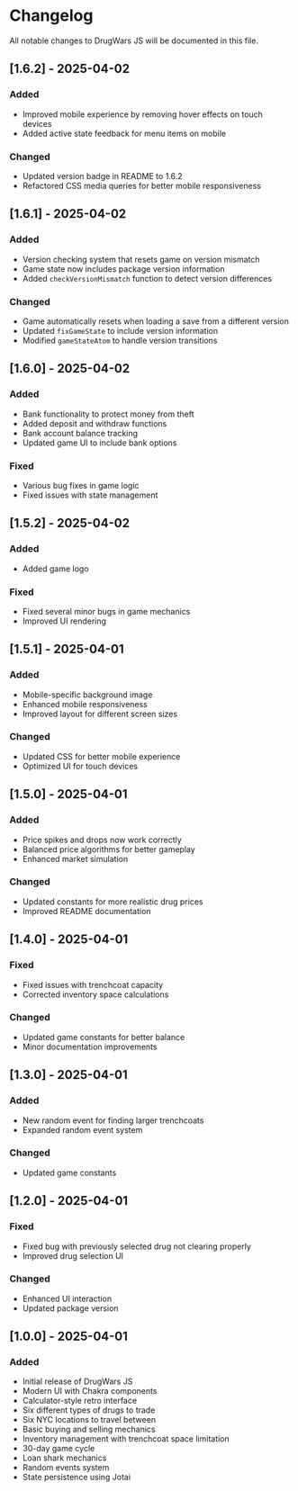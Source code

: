 # Changelog

All notable changes to DrugWars JS will be documented in this file.

## [1.6.2] - 2025-04-02

### Added
- Improved mobile experience by removing hover effects on touch devices
- Added active state feedback for menu items on mobile

### Changed
- Updated version badge in README to 1.6.2
- Refactored CSS media queries for better mobile responsiveness

## [1.6.1] - 2025-04-02

### Added
- Version checking system that resets game on version mismatch
- Game state now includes package version information
- Added `checkVersionMismatch` function to detect version differences

### Changed
- Game automatically resets when loading a save from a different version
- Updated `fixGameState` to include version information
- Modified `gameStateAtom` to handle version transitions

## [1.6.0] - 2025-04-02

### Added
- Bank functionality to protect money from theft
- Added deposit and withdraw functions
- Bank account balance tracking
- Updated game UI to include bank options

### Fixed
- Various bug fixes in game logic
- Fixed issues with state management

## [1.5.2] - 2025-04-02

### Added
- Added game logo

### Fixed
- Fixed several minor bugs in game mechanics
- Improved UI rendering

## [1.5.1] - 2025-04-01

### Added
- Mobile-specific background image
- Enhanced mobile responsiveness
- Improved layout for different screen sizes

### Changed
- Updated CSS for better mobile experience
- Optimized UI for touch devices

## [1.5.0] - 2025-04-01

### Added
- Price spikes and drops now work correctly
- Balanced price algorithms for better gameplay
- Enhanced market simulation

### Changed
- Updated constants for more realistic drug prices
- Improved README documentation

## [1.4.0] - 2025-04-01

### Fixed
- Fixed issues with trenchcoat capacity
- Corrected inventory space calculations

### Changed
- Updated game constants for better balance
- Minor documentation improvements

## [1.3.0] - 2025-04-01

### Added
- New random event for finding larger trenchcoats
- Expanded random event system

### Changed
- Updated game constants

## [1.2.0] - 2025-04-01

### Fixed
- Fixed bug with previously selected drug not clearing properly
- Improved drug selection UI

### Changed
- Enhanced UI interaction
- Updated package version

## [1.0.0] - 2025-04-01

### Added
- Initial release of DrugWars JS
- Modern UI with Chakra components
- Calculator-style retro interface
- Six different types of drugs to trade
- Six NYC locations to travel between
- Basic buying and selling mechanics
- Inventory management with trenchcoat space limitation
- 30-day game cycle
- Loan shark mechanics
- Random events system
- State persistence using Jotai
